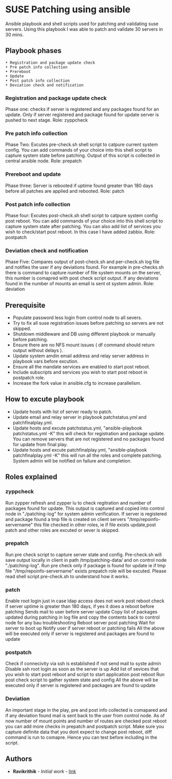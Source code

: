 # SUSE Patching using ansible

Ansible playbook and shell scripts used for patching and validating suse servers. Using this playbook I was able to patch and validate
30 servers in 30 mins. 

## Playbook phases

```
• Registration and package update check 
• Pre patch info collection 
• Prereboot
• Update
• Post patch info collection
• Deviation check and notification 
```

### Registration and package update check 

Phase one: checks if server is registered and any packages found for an update. Only if server registered and package found for
update server is pushed to next stage.
Role:  zyppcheck

### Pre patch info collection 

Phase Two:  Excutes pre-check.sh shell script to catpure current system config. You can add commands of your choice into this
shell script to capture system state before patching. Output of this script is collected in central ansible node. 
Role: prepatch

### Prereboot and update

Phase three: Server is rebooted if uptime found greater than 180 days before all patches are applied and rebooted.
Role: patch

### Post patch info collection

Phase four: Excutes post-check.sh shell script to catpure system config post reboot. You can add commands of your choice into this
shell script to capture system state after patching. You can also add list of services you wish to check/start post reboot. In 
this case I have added zabbix. 
Role: postpatch


### Deviation check and notification

Phase Five: Compares output of post-check.sh and per-check.sh log file and notifies the user if any deviations found. For example 
in pre-checks.sh there is command to capture number of file system mounts on the server, this number is comapred with post check 
script output. If any deviations found in the number of mounts an email is sent ot system admin. 
Role: deviation

## Prerequisite

* Populate password less login from control node to all severs.
* Try to fix all suse registration issues before patching so servers are not skipped.
* Shutdown middleware and DB using different playbook or manually before patching.
* Ensure there are no NFS mount issues ( df command should return output without delays ).
* Update system amdin email address and relay server address in playbook vars before excution.
* Ensure all the mandate services are enabled to start post reboot.
* Include subscripts and services you wish to start post reboot in postpatch role. 
* Increase the fork value in ansible.cfg to increase parallelism. 


## How to excute playbook

* Update hosts with list of server ready to patch.
* Update email and relay server in playbook patchstatus.yml and patchfinalplay.yml.
* Update hosts and excute patchstatus.yml, "ansible-playbook patchstatus.yml -K" this will check for registration and package  update.
  You can remove servers that are not registered and no packages found for update from final play.
* Update hosts and excute patchfinalplay.yml, "ansible-playbook patchfinalplay.yml -K" this will run all the roles and complete
  patching. System admin will be notified on failure and completion. 
  
## Roles explained

### zyppcheck
Run zypper refresh and zypper lu to check regitration and number of packages found for update. 
This output is captured and copied into control node in "./patching-log" for system admin verification. If server is 
registered and package found a tmp file is created on client servers "/tmp/repoinfo-servername" this file checked 
in other roles, ie if file exists update,post patch and other roles are excuted or sever is skipped. 

### prepatch
Run pre check script to capture server state and config. Pre-check.sh will save output locally in client in path /tmp/patching-data/ and on control node "./patching-log".  Run pre check only if package is found for update ie if tmp file "/tmp/repoinfo-servername" exists prepatch role will be excuted. 
Please read shell script pre-check.sh to understand how it works.

### patch
Enable root login just in case ldap access does not work post reboot
check if server uptime is greater than 180 days, if yes it does a reboot before patching
Sends mail to user before server update
Copy list of packages updated during patching in log file and copy the contents back to control node for any bau troubleshooting
Reboot server post patching
Wait for server to boot up
Notify user if server reboot or patching fails
All the above will be executed only if server is registered and packages are found to update

### postpatch
Check if connecivity via ssh is established if not send mail to syste admin
Disable ssh root login as soon as the server is up
Add list of sevices that you wish to start post reboot and script to start application post reboot
Run post check script to gather system state and config
All the above will be executed only if server is registered and packages are found to update

### Deviation
An important stage in the play, pre and post info collected is comapared and if any deviation found mail is sent back to the user from control node.
As of now number of mount points and number of routes are checked post reboot you can add more checks in prepatch and postpatch script.
Make sure you capture definite data that you dont expect to change post reboot, diff command is run to comapre. Hence you can test before including in the script.

## Authors

* **Ravikrithik** - *Initial work* - [link](https://github.com/ursravik/control/new/master/patching-copy)
